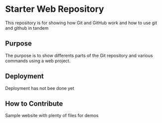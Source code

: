 # Starter Web Repository

This repository is for showing how Git and GitHub work and how to use git and github in tandem

## Purpose
The purpose is to show differents parts of the Git repository and various commands using a web project.

## Deployment
Deployment has not bee done yet

## How to Contribute

Sample website with plenty of files for demos